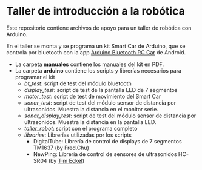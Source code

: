 # Taller de introducción a la robótica

Este repositorio contiene archivos de apoyo para un taller de robótica con Arduino.

En el taller se monta y se programa un kit Smart Car de Arduino, que se controla por bluetooth con la app [Arduino Bluetooth RC Car](https://play.google.com/store/apps/details?id=braulio.calle.bluetoothRCcontroller) de Android. 

- La carpeta **manuales** contiene los manuales del kit en PDF.
- La carpeta **arduino** contiene los scripts y librerías necesarios para programar el kit
  - *bt_test*: script de test del módulo bluetooth
  - *display_test*: script de test de la pantalla LED de 7 segmentos
  - *motor_test*: script de test de movimiento del Smart Car
  - *sonar_test*: script de test del módulo sensor de distancia por ultrasonidos. Muestra la distancia en el monitor serie.
  - *sonar_display_test*: script de test del módulo sensor de distancia por ultrasonidos. Muestra la distancia en la pantalla LED.
  - *taller_robot*: script con el programa completo
  - *libraries*: Librerías utilizadas por los scripts
    - DigitalTube: Librería de control de displays de 7 segmentos TM1637 (by Fred.Chu)
    - NewPing: Librería de control de sensores de ultrasonidos HC-SR04 (by [Tim Eckel](https://bitbucket.org/teckel12/arduino-new-ping))

